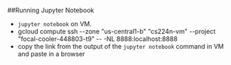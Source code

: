 ##Running Jupyter Notebook
- ```jupyter notebook``` on VM. 
- gcloud compute ssh --zone "us-central1-b" "cs224n-vm" --project "focal-cooler-448803-t9" -- -NL 8888:localhost:8888
- copy the link from the output of the ```jupyter notebook``` command in VM and paste in a browser 
